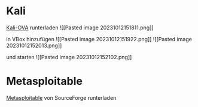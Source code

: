 # Kali
[Kali-OVA](https://www.kali.org/get-kali/#kali-installer-images) runterladen
![[Pasted image 20231012151811.png]]

in VBox hinzufügen
![[Pasted image 20231012151922.png]]
![[Pasted image 20231012152013.png]]

und starten
![[Pasted image 20231012152102.png]]

# Metasploitable
[Metasploitable](https://sourceforge.net/projects/metasploitable/) von SourceForge runterladen

